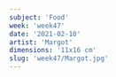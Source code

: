 ```yaml
---
subject: 'Food'
week: 'week47'
date: '2021-02-10'
artist: 'Margot'
dimensions: '11x16 cm'
slug: 'week47/Margot.jpg'
---
```

